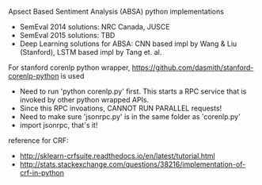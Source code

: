 Apsect Based Sentiment Analysis (ABSA) python implementations
- SemEval 2014 solutions: NRC Canada, JUSCE 
- SemEval 2015 solutions: TBD
- Deep Learning solutions for ABSA: CNN based impl by Wang & Liu (Stanford), LSTM based impl by Tang et. al.

For stanford corenlp python wrapper, https://github.com/dasmith/stanford-corenlp-python is used
- Need to run 'python corenlp.py' first. This starts a RPC service that is invoked by other python wrapped APIs. 
- Since this RPC invoations, CANNOT RUN PARALLEL requests!
- Need to make sure 'jsonrpc.py' is in the same folder as 'corenlp.py'
- import jsonrpc, that's it!

reference for CRF:
- http://sklearn-crfsuite.readthedocs.io/en/latest/tutorial.html
- http://stats.stackexchange.com/questions/38216/implementation-of-crf-in-python
